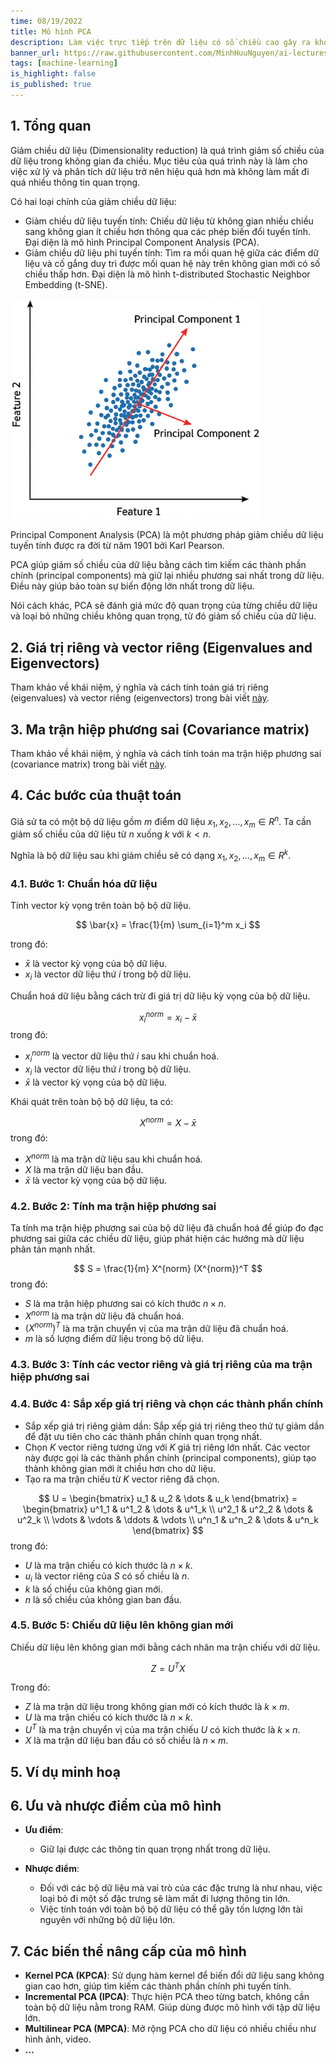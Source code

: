 ```yaml
---
time: 08/19/2022
title: Mô hình PCA
description: Làm việc trực tiếp trên dữ liệu có số chiều cao gây ra khó khăn cả về việc lưu trữ và tốc độ tính toán. Do đó, giảm chiều dữ liệu là một bài toán có tính ứng dụng cao trong Machine Learning, giúp lưu trữ và xử lý dữ liệu với hiệu năng tốt hơn. PCA là mô hình giảm chiều dữ liệu đại diện cho nhóm các mô hình tuyến tính, dựa vào các phép toán trên ma trận để giảm chiều dữ liệu.
banner_url: https://raw.githubusercontent.com/MinhHuuNguyen/ai-lectures/refs/heads/master/3_machine_learning/images/13-pca/banner.png
tags: [machine-learning]
is_highlight: false
is_published: true
---
```


## 1. Tổng quan

Giảm chiều dữ liệu (Dimensionality reduction) là quá trình giảm số chiều của dữ liệu trong không gian đa chiều.
Mục tiêu của quá trình này là làm cho việc xử lý và phân tích dữ liệu trở nên hiệu quả hơn mà không làm mất đi quá nhiều thông tin quan trọng.

Có hai loại chính của giảm chiều dữ liệu:
- Giảm chiều dữ liệu tuyến tính:
Chiếu dữ liệu từ không gian nhiều chiều sang không gian ít chiều hơn thông qua các phép biến đổi tuyến tính.
Đại diện là mô hình Principal Component Analysis (PCA).
- Giảm chiều dữ liệu phi tuyến tính:
Tìm ra mối quan hệ giữa các điểm dữ liệu và cố gắng duy trì được mối quan hệ này trên không gian mới có số chiều thấp hơn.
Đại diện là mô hình t-distributed Stochastic Neighbor Embedding (t-SNE).

<img src="https://raw.githubusercontent.com/MinhHuuNguyen/ai-lectures/refs/heads/master/3_machine_learning/images/13-pca/idea.png" width="400"/>

Principal Component Analysis (PCA) là một phương pháp giảm chiều dữ liệu tuyến tính được ra đời từ năm 1901 bởi Karl Pearson.

PCA giúp giảm số chiều của dữ liệu bằng cách tìm kiếm các thành phần chính (principal components) mà giữ lại nhiều phương sai nhất trong dữ liệu.
Điều này giúp bảo toàn sự biến động lớn nhất trong dữ liệu.

Nói cách khác, PCA sẽ đánh giá mức độ quan trọng của từng chiều dữ liệu và loại bỏ những chiều không quan trọng, từ đó giảm số chiều của dữ liệu.

## 2. Giá trị riêng và vector riêng (Eigenvalues and Eigenvectors)

Tham khảo về khái niệm, ý nghĩa và cách tính toán giá trị riêng (eigenvalues) và vector riêng (eigenvectors) trong bài viết [này](/blog/gia-tri-rieng-eigenvalues-va-vector-rieng-eigenvectors).

## 3. Ma trận hiệp phương sai (Covariance matrix)

Tham khảo về khái niệm, ý nghĩa và cách tính toán ma trận hiệp phương sai (covariance matrix) trong bài viết [này](/blog/cac-phan-phoi-xac-suat).

## 4. Các bước của thuật toán

Giả sử ta có một bộ dữ liệu gồm $m$ điểm dữ liệu $x_1, x_2, \dots, x_m \in R^n$.
Ta cần giảm số chiều của dữ liệu từ $n$ xuống $k$ với $k < n$.

Nghĩa là bộ dữ liệu sau khi giảm chiều sẽ có dạng $x_1, x_2, \dots, x_m \in R^k$.

### 4.1. Bước 1: Chuẩn hóa dữ liệu

Tính vector kỳ vọng trên toàn bộ bộ dữ liệu.

$$ \bar{x} = \frac{1}{m} \sum_{i=1}^m x_i $$

trong đó:
- $\bar{x}$ là vector kỳ vọng của bộ dữ liệu.
- $x_i$ là vector dữ liệu thứ $i$ trong bộ dữ liệu.

Chuẩn hoá dữ liệu bằng cách trừ đi giá trị dữ liệu kỳ vọng của bộ dữ liệu.

$$ x^{norm}_i = x_i - \bar{x} $$
trong đó:
- $x^{norm}_i$ là vector dữ liệu thứ $i$ sau khi chuẩn hoá.
- $x_i$ là vector dữ liệu thứ $i$ trong bộ dữ liệu.
- $\bar{x}$ là vector kỳ vọng của bộ dữ liệu.

Khái quát trên toàn bộ bộ dữ liệu, ta có:

$$ X^{norm} = X - \bar{x} $$
trong đó:
- $X^{norm}$ là ma trận dữ liệu sau khi chuẩn hoá.
- $X$ là ma trận dữ liệu ban đầu.
- $\bar{x}$ là vector kỳ vọng của bộ dữ liệu.

### 4.2. Bước 2: Tính ma trận hiệp phương sai

Ta tính ma trận hiệp phương sai của bộ dữ liệu đã chuẩn hoá để giúp đo đạc phương sai giữa các chiều dữ liệu, giúp phát hiện các hướng mà dữ liệu phân tán mạnh nhất.

$$ S = \frac{1}{m} X^{norm} (X^{norm})^T $$
trong đó:
- $S$ là ma trận hiệp phương sai có kích thước $n \times n$.
- $X^{norm}$ là ma trận dữ liệu đã chuẩn hoá.
- $(X^{norm})^T$ là ma trận chuyển vị của ma trận dữ liệu đã chuẩn hoá.
- $m$ là số lượng điểm dữ liệu trong bộ dữ liệu.

### 4.3. Bước 3: Tính các vector riêng và giá trị riêng của ma trận hiệp phương sai


### 4.4. Bước 4: Sắp xếp giá trị riêng và chọn các thành phần chính

- Sắp xếp giá trị riêng giảm dần:
Sắp xếp giá trị riêng theo thứ tự giảm dần để đặt ưu tiên cho các thành phần chính quan trọng nhất.
- Chọn $K$ vector riêng tương ứng với $K$ giá trị riêng lớn nhất.
Các vector này được gọi là các thành phần chính (principal components), giúp tạo thành không gian mới ít chiều hơn cho dữ liệu.
- Tạo ra ma trận chiếu từ $K$ vector riêng đã chọn.

$$
U
= \begin{bmatrix} u_1 & u_2 & \dots & u_k \end{bmatrix}
= \begin{bmatrix}
u^1_1 & u^1_2 & \dots & u^1_k \\
u^2_1 & u^2_2 & \dots & u^2_k \\
\vdots & \vdots & \ddots & \vdots \\
u^n_1 & u^n_2 & \dots & u^n_k
\end{bmatrix}
$$
trong đó:
- $U$ là ma trận chiếu có kích thước là $n \times k$.
- $u_i$ là vector riêng của $S$ có số chiều là $n$.
- $k$ là số chiều của không gian mới.
- $n$ là số chiều của không gian ban đầu.

### 4.5. Bước 5: Chiếu dữ liệu lên không gian mới

Chiếu dữ liệu lên không gian mới bằng cách nhân ma trận chiếu với dữ liệu.

$$ Z = U^T X $$

Trong đó:
- $Z$ là ma trận dữ liệu trong không gian mới có kích thước là $k \times m$.
- $U$ là ma trận chiếu có kích thước là $n \times k$.
- $U^T$ là ma trận chuyển vị của ma trận chiếu $U$ có kích thước là $k \times n$.
- $X$ là ma trận dữ liệu ban đầu có số chiều là $n \times m$.

## 5. Ví dụ minh hoạ

## 6. Ưu và nhược điểm của mô hình

- **Ưu điểm**:
    - Giữ lại được các thông tin quan trọng nhất trong dữ liệu.

- **Nhược điểm**:
    - Đối với các bộ dữ liệu mà vai trò của các đặc trưng là như nhau, việc loại bỏ đi một số đặc trưng sẽ làm mất đi lượng thông tin lớn.
    - Việc tính toán với toàn bộ bộ dữ liệu có thể gây tốn lượng lớn tài nguyên với những bộ dữ liệu lớn.

## 7. Các biến thể nâng cấp của mô hình

- **Kernel PCA (KPCA)**: Sử dụng hàm kernel để biến đổi dữ liệu sang không gian cao hơn, giúp tìm kiếm các thành phần chính phi tuyến tính.
- **Incremental PCA (IPCA)**: Thực hiện PCA theo từng batch, không cần toàn bộ dữ liệu nằm trong RAM.
Giúp dùng được mô hình với tập dữ liệu lớn.
- **Multilinear PCA (MPCA)**: Mở rộng PCA cho dữ liệu có nhiều chiều như hình ảnh, video.
- **...**
